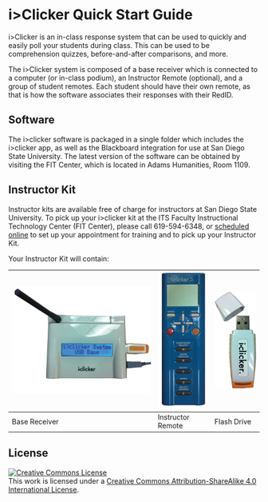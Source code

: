 # i>Clicker Quick Start Guide
i>Clicker is an in-class response system that can be used to quickly and easily poll your students during class. This can be used to be comprehension quizzes, before-and-after comparisons, and more.

The i>Clicker system is composed of a base receiver which is connected to a computer (or in-class podium), an Instructor Remote (optional), and a group of student remotes. Each student should have their own remote, as that is how the software associates their responses with their RedID.

## Software

The i>clicker software is packaged in a single folder which includes the i>clicker app, as well as the Blackboard integration for use at San Diego State University. The latest version of the software can be obtained by visiting the FIT Center, which is located in Adams Humanities, Room 1109.


## Instructor Kit

Instructor kits are available free of charge for instructors at San Diego State University. To pick up your i>clicker kit at the ITS Faculty Instructional Technology Center (FIT Center), please call 619-594-6348, or [scheduled online](https://fitcenter.acuityscheduling.com/schedule.php?appointmentType=1226211) to set up your appointment for training and to pick up your Instructor Kit.



Your Instructor Kit will contain:

| ![](images/baseOn.jpg) | ![](images/iclicker-base-2.png) | ![](images/clicker_USB.jpg) |
| -- | -- | -- |
| Base Receiver | Instructor Remote | Flash Drive |


## License

<a rel="license" href="http://creativecommons.org/licenses/by-sa/4.0/"><img alt="Creative Commons License" style="border-width:0" src="https://i.creativecommons.org/l/by-sa/4.0/88x31.png" /></a><br />This work is licensed under a <a rel="license" href="http://creativecommons.org/licenses/by-sa/4.0/">Creative Commons Attribution-ShareAlike 4.0 International License</a>.